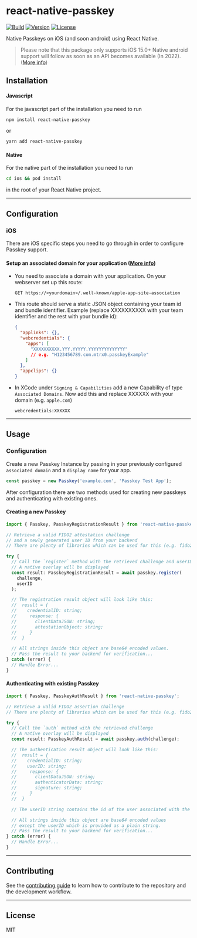 # react-native-passkey

[![Build](https://img.shields.io/github/workflow/status/mTRx0/react-native-passkey/Build)](https://img.shields.io/github/workflow/status/mTRx0/react-native-passkey/Build) [![Version](https://img.shields.io/npm/v/react-native-passkey)](https://img.shields.io/npm/v/react-native-passkey) [![License](https://img.shields.io/npm/l/react-native-passkey)](https://img.shields.io/npm/l/react-native-passkey)

Native Passkeys on iOS (and soon android) using React Native.

> Please note that this package only supports iOS 15.0+
> Native android support will follow as soon as an API becomes available (In 2022). ([More info](https://android-developers.googleblog.com/2022/10/bringing-passkeys-to-android-and-chrome.html))

## Installation

#### Javascript

For the javascript part of the installation you need to run

```sh
npm install react-native-passkey
```

or

```sh
yarn add react-native-passkey
```

#### Native

For the native part of the installation you need to run

```sh
cd ios && pod install
```

in the root of your React Native project.

---

## Configuration

### iOS

There are iOS specific steps you need to go through in order to configure Passkey support.

#### Setup an associated domain for your application ([More info](https://developer.apple.com/documentation/xcode/supporting-associated-domains))

- You need to associate a domain with your application. On your webserver set up this route:

  ```
  GET https://<yourdomain>/.well-known/apple-app-site-association
  ```

- This route should serve a static JSON object containing your team id and bundle identifier.
  Example (replace XXXXXXXXXX with your team identifier and the rest with your bundle id):

  ```json
  {
    "applinks": {},
    "webcredentials": {
      "apps": [
        "XXXXXXXXXX.YYY.YYYYY.YYYYYYYYYYYYYY"
        // e.g. "H123456789.com.mtrx0.passkeyExample"
      ]
    },
    "appclips": {}
  }
  ```

- In XCode under `Signing & Capabilities` add a new Capability of type `Associated Domains`.
  Now add this and replace XXXXXX with your domain (e.g. `apple.com`)
  ```
  webcredentials:XXXXXX
  ```

---

## Usage

### Configuration

Create a new Passkey Instance by passing in your previously configured `associated domain` and a `display name` for your app.

```ts
const passkey = new Passkey('example.com', 'Passkey Test App');
```

After configuration there are two methods used for creating new passkeys and authenticating with existing ones.

#### Creating a new Passkey

```ts
import { Passkey, PasskeyRegistrationResult } from 'react-native-passkey';

// Retrieve a valid FIDO2 attestation challenge
// and a newly generated user ID from your backend
// There are plenty of libraries which can be used for this (e.g. fido2-lib)

try {
  // Call the `register` method with the retrieved challenge and userID
  // A native overlay will be displayed
  const result: PasskeyRegistrationResult = await passkey.register(
    challenge,
    userID
  );

  // The registration result object will look like this:
  //  result = {
  //    credentialID: string;
  //     response: {
  //       clientDataJSON: string;
  //       attestationObject: string;
  //     }
  //  }

  // All strings inside this object are base64 encoded values.
  // Pass the result to your backend for verification...
} catch (error) {
  // Handle Error...
}
```

#### Authenticating with existing Passkey

```ts
import { Passkey, PasskeyAuthResult } from 'react-native-passkey';

// Retrieve a valid FIDO2 assertion challenge
// There are plenty of libraries which can be used for this (e.g. fido2-lib)

try {
  // Call the `auth` method with the retrieved challenge
  // A native overlay will be displayed
  const result: PasskeyAuthResult = await passkey.auth(challenge);

  // The authentication result object will look like this:
  //  result = {
  //    credentialID: string;
  //    userID: string;
  //     response: {
  //       clientDataJSON: string;
  //       authenticatorData: string;
  //       signature: string;
  //     }
  //  }

  // The userID string contains the id of the user associated with the retrieved passkey.

  // All strings inside this object are base64 encoded values
  // except the userID which is provided as a plain string.
  // Pass the result to your backend for verification...
} catch (error) {
  // Handle Error...
}
```

---

## Contributing

See the [contributing guide](CONTRIBUTING.md) to learn how to contribute to the repository and the development workflow.

---

## License

MIT
